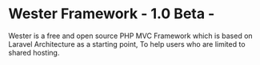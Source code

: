 # Wester Framework - 1.0 Beta -
Wester is a free and open source PHP MVC Framework which is based on Laravel Architecture as a starting point, To help users who are limited to shared hosting.
